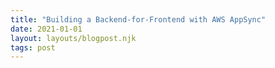 ```yaml
---
title: "Building a Backend-for-Frontend with AWS AppSync"
date: 2021-01-01
layout: layouts/blogpost.njk
tags: post
---
```

